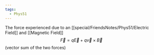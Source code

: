 ```yaml
---
tags:
  - Phys51
---
```

The force experienced due to an [[special/FriendsNotes/Phys51/Electric Field]] and [[Magnetic Field]]
$$
\vec{F}=q\vec{E} + q\vec{v}\times \vec{B}
$$
(vector sum of the two forces)

